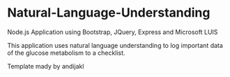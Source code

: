 # Natural-Language-Understanding
Node.js Application using Bootstrap, JQuery, Express and Microsoft LUIS

This application uses natural language understanding to log important data of the glucose metabolism to a checklist. 

Template mady by andijakl 
